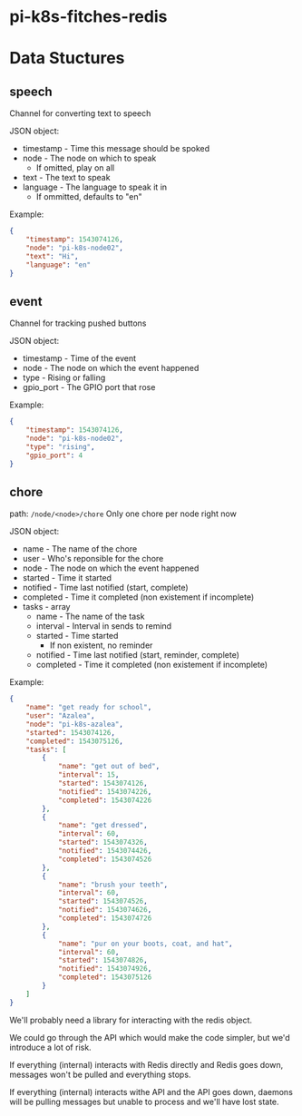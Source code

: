 # pi-k8s-fitches-redis

# Data Stuctures

## speech

Channel for converting text to speech

JSON object:
- timestamp - Time this message should be spoked
- node - The node on which to speak
  - If omitted, play on all
- text - The text to speak
- language - The language to speak it in
  - If ommitted, defaults to "en"

Example:

```json
{
    "timestamp": 1543074126,
    "node": "pi-k8s-node02",
    "text": "Hi",
    "language": "en"
}
```

## event

Channel for tracking pushed buttons

JSON object:
- timestamp - Time of the event
- node - The node on which the event happened
- type - Rising or falling
- gpio_port - The GPIO port that rose

Example:

```json
{
    "timestamp": 1543074126,
    "node": "pi-k8s-node02",
    "type": "rising",
    "gpio_port": 4
}
```

## chore

path: `/node/<node>/chore` Only one chore per node right now

JSON object:
- name - The name of the chore
- user - Who's reponsible for the chore
- node - The node on which the event happened
- started - Time it started
- notified - Time last notified (start, complete)
- completed - Time it completed (non existement if incomplete)
- tasks - array
  - name - The name of the task
  - interval - Interval in sends to remind
  - started - Time started
    - If non existent, no reminder
  - notified - Time last notified (start, reminder, complete)
  - completed - Time it completed (non existement if incomplete)

Example:

```json
{
    "name": "get ready for school",
    "user": "Azalea",
    "node": "pi-k8s-azalea",
    "started": 1543074126,
    "completed": 1543075126,
    "tasks": [
        {
            "name": "get out of bed",
            "interval": 15,
            "started": 1543074126,
            "notified": 1543074226,
            "completed": 1543074226
        },
        {
            "name": "get dressed",
            "interval": 60,
            "started": 1543074326,
            "notified": 1543074426,
            "completed": 1543074526
        },
        {
            "name": "brush your teeth",
            "interval": 60,
            "started": 1543074526,
            "notified": 1543074626,
            "completed": 1543074726
        },
        {
            "name": "pur on your boots, coat, and hat",
            "interval": 60,
            "started": 1543074826,
            "notified": 1543074926,
            "completed": 1543075126
        }
    ]
}
```

We'll probably need a library for interacting with the redis object. 

We could go through the API which would make the code simpler, but we'd introduce a lot of risk.

If everything (internal) interacts with Redis directly and Redis goes down, messages won't be pulled and everything stops.

If everything (internal) interacts withe API and the API goes down, daemons will be pulling messages but unable to process and we'll have lost state. 
